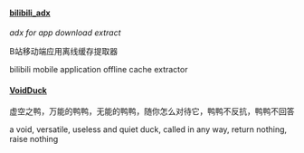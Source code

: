 #### [bilibili_adx](bilibili_adx.py)
*adx for app download extract*

B站移动端应用离线缓存提取器

bilibili mobile application offline cache extractor

#### [VoidDuck](https://github.com/mo-han/mo-han-toolbox/blob/a1ba0e07f02ee437480e0a681c4067e95745e59e/lib_misc.py#L29-L41)

虚空之鸭，万能的鸭鸭，无能的鸭鸭，随你怎么对待它，鸭鸭不反抗，鸭鸭不回答

a void, versatile, useless and quiet duck, called in any way, return nothing, raise nothing